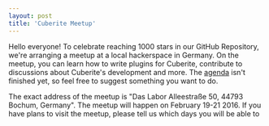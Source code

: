 ```yaml
---
layout: post
title: 'Cuberite Meetup'
---
```

Hello everyone! To celebrate reaching 1000 stars in our GitHub Repository, we're arranging a meetup at a local hackerspace in Germany. On the meetup, you can learn how to write plugins for Cuberite, contribute to discussions about Cuberite's development and more. The [agenda](#) isn't finished yet, so feel free to suggest something you want to do.

The exact address of the meetup is "Das Labor Alleestraße 50, 44793 Bochum, Germany". The meetup will happen on February 19-21 2016. If you have plans to visit the meetup, please tell us which days you will be able to 
